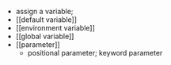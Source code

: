 - assign a variable;
- [[default variable]]
- [[environment variable]]
- [[global variable]]
- [[parameter]]
    - positional parameter; keyword parameter
